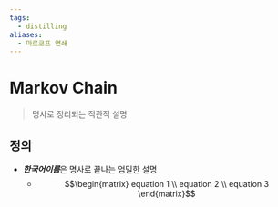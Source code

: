 ```yaml
---
tags:
  - distilling
aliases:
  - 마르코프 연쇄
---
```

# Markov Chain
> 명사로 정리되는 직관적 설명
## 정의 
+ ***한국어이름***은 명사로 끝나는 엄밀한 설명 
	+ $$\begin{matrix}
equation 1 \\
equation 2 \\
equation 3
\end{matrix}$$